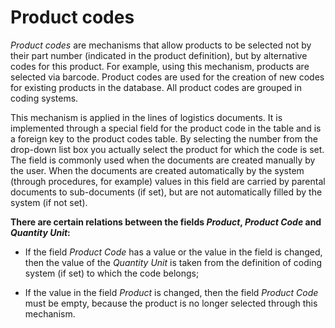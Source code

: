 # Product codes

*Product codes* are mechanisms that allow products to be selected not by their part number (indicated in the product definition), but by alternative codes for this product. For example, using this mechanism,  products are selected via barcode. Product codes are used for the creation of new codes for existing products in the database.  All product codes are grouped in coding systems.

This mechanism is applied in the lines of logistics documents. It is implemented through a special field for the product code in the table and is a foreign key to the product codes table. By selecting the number from the drop-down list box you actually select the product for which the code is set. The field is commonly used when the documents are created manually by the user. When the documents are created automatically by the system (through procedures, for example) values in this field are carried by parental documents to sub-documents (if set), but are not automatically filled by the system (if not set).

**There are certain relations between the fields *Product*, *Product Code* and *Quantity Unit*:**

- If the field *Product Code* has a value or the value in the field is changed, then the value of the *Quantity Unit* is taken from the definition of coding system (if set) to which the code belongs;

- If the value in the field *Product* is changed, then the field *Product Code* must be empty, because the product is no longer selected through this mechanism.

